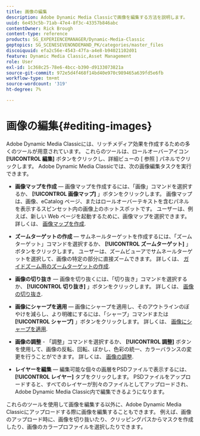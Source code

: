 ```yaml
---
title: 画像の編集
description: Adobe Dynamic Media Classicで画像を編集する方法を説明します。
uuid: 6e453c5b-71ab-47e4-8f3c-43357b846abc
contentOwner: Rick Brough
content-type: reference
products: SG_EXPERIENCEMANAGER/Dynamic-Media-Classic
geptopics: SG_SCENESEVENONDEMAND_PK/categories/master_files
discoiquuid: efa2c56e-4543-47fa-a4e8-b94021102d01
feature: Dynamic Media Classic,Asset Management
role: User
exl-id: 1c368c25-78e6-4bcc-b390-d9133073821a
source-git-commit: 972e5d4f468f14bd40e970c989465a639fd5e6fb
workflow-type: tm+mt
source-wordcount: '319'
ht-degree: 7%

---
```


# 画像の編集{#editing-images}

Adobe Dynamic Media Classicには、リッチメディア効果を作成するための多くのツールが用意されています。 これらのツールは、ロールオーバーアイコン **[!UICONTROL 編集]** ボタンをクリックし、詳細ビューの [ 参照 ] パネルでクリックします。 Adobe Dynamic Media Classicでは、次の画像編集タスクを実行できます。

* **画像マップを作成**  — 画像マップを作成するには、「画像」コマンドを選択するか、 **[!UICONTROL 画像マップ]** 」ボタンをクリックします。 画像マップは、画像、eCatalog ページ、またはロールオーバーテキストを含むパネルを表示するスピンセット内の画像上のホットスポットです。 ユーザーは、例えば、新しい Web ページを起動するために、画像マップを選択できます。 詳しくは、 [画像マップを作成](/help/creating-image-maps.md).

* **ズームターゲットの作成**  — サムネールターゲットを作成するには、「ズームターゲット」コマンドを選択するか、 **[!UICONTROL ズームターゲット]** 」ボタンをクリックします。 ユーザーは、ズームビューアでサムネールターゲットを選択して、画像の特定の部分に直接ズームできます。 詳しくは、 [ガイドズーム用のズームターゲットの作成](/help/creating-zoom-targets-guided-zoom.md).

* **画像の切り抜き**  — 画像を切り抜くには、「切り抜き」コマンドを選択するか、 **[!UICONTROL 切り抜き]** 」ボタンをクリックします。 詳しくは、 [画像の切り抜き](/help/cropping-image.md).

* **画像にシャープを適用**  — 画像にシャープを適用し、そのアウトラインのぼやけを減らし、より明確にするには、「シャープ」コマンドまたは **[!UICONTROL シャープ]** 」ボタンをクリックします。 詳しくは、 [画像にシャープを適用](/help/sharpening-image.md).

* **画像の調整** - 「調整」コマンドを選択するか、 **[!UICONTROL 調整]** ボタンを使用して、画像の反転、回転、ぼかし、色彩の統一、カラーバランスの変更を行うことができます。 詳しくは、 [画像の調整](/help/adjusting-image.md).

* **レイヤーを編集**  — 編集可能な個々の画層をPSDファイルで表示するには、 **[!UICONTROL レイヤー]** タブをクリックします。 PSDファイルをアップロードすると、すべてのレイヤーが別々のファイルとしてアップロードされ、Adobe Dynamic Media Classic内で編集できるようになります。

これらのツールを使用して画像を編集する以外に、Adobe Dynamic Media Classicにアップロードする際に画像を編集することもできます。 例えば、画像のアップロード時に、画像を切り抜いたり、クリッピングパスからマスクを作成したり、画像のカラープロファイルを選択したりできます。
